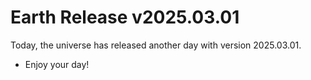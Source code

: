 # Earth Release v2025.03.01
Today, the universe has released another day with version 2025.03.01.
- Enjoy your day!
